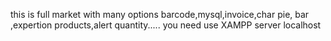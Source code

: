 this is full market with many options barcode,mysql,invoice,char pie, bar ,expertion products,alert quantity.....
you need use XAMPP server localhost

